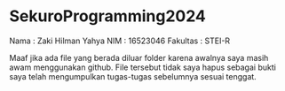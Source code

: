 # SekuroProgramming2024
Nama : Zaki Hilman Yahya
NIM : 16523046
Fakultas : STEI-R

Maaf jika ada file yang berada diluar folder karena awalnya saya masih awam menggunakan github. File tersebut tidak saya hapus sebagai bukti saya telah mengumpulkan tugas-tugas sebelumnya sesuai tenggat.
